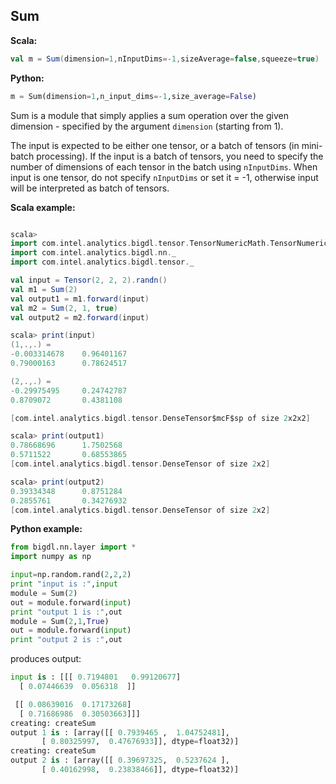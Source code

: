 ## Sum ##

**Scala:**
```scala
val m = Sum(dimension=1,nInputDims=-1,sizeAverage=false,squeeze=true)
```
**Python:**
```python
m = Sum(dimension=1,n_input_dims=-1,size_average=False)
```

Sum is a module that simply applies a sum operation over the given dimension - specified by the argument `dimension` (starting from 1). 
 
The input is expected to be either one tensor, or a batch of tensors (in mini-batch processing). If the input is a batch of tensors, you need to specify the number of dimensions of each tensor in the batch using `nInputDims`.  When input is one tensor, do not specify `nInputDims` or set it = -1, otherwise input will be interpreted as batch of tensors. 

**Scala example:**
```scala

scala> 
import com.intel.analytics.bigdl.tensor.TensorNumericMath.TensorNumeric.NumericFloat
import com.intel.analytics.bigdl.nn._
import com.intel.analytics.bigdl.tensor._

val input = Tensor(2, 2, 2).randn()
val m1 = Sum(2)
val output1 = m1.forward(input)
val m2 = Sum(2, 1, true)
val output2 = m2.forward(input)

scala> print(input)
(1,.,.) =
-0.003314678    0.96401167
0.79000163      0.78624517

(2,.,.) =
-0.29975495     0.24742787
0.8709072       0.4381108

[com.intel.analytics.bigdl.tensor.DenseTensor$mcF$sp of size 2x2x2]

scala> print(output1)
0.78668696      1.7502568
0.5711522       0.68553865
[com.intel.analytics.bigdl.tensor.DenseTensor of size 2x2]

scala> print(output2)
0.39334348      0.8751284
0.2855761       0.34276932
[com.intel.analytics.bigdl.tensor.DenseTensor of size 2x2]

```

**Python example:**
```python
from bigdl.nn.layer import *
import numpy as np

input=np.random.rand(2,2,2)
print "input is :",input
module = Sum(2)
out = module.forward(input)
print "output 1 is :",out
module = Sum(2,1,True)
out = module.forward(input)
print "output 2 is :",out
```
produces output:
```python
input is : [[[ 0.7194801   0.99120677]
  [ 0.07446639  0.056318  ]]

 [[ 0.08639016  0.17173268]
  [ 0.71686986  0.30503663]]]
creating: createSum
output 1 is : [array([[ 0.7939465 ,  1.04752481],
       [ 0.80325997,  0.47676933]], dtype=float32)]
creating: createSum
output 2 is : [array([[ 0.39697325,  0.5237624 ],
       [ 0.40162998,  0.23838466]], dtype=float32)]
```